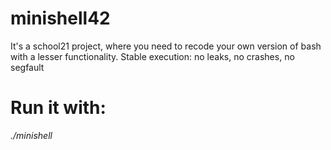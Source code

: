 # minishell42
It's a school21 project, where you need to recode your own version of bash with a lesser functionality. 
Stable execution: no leaks, no crashes, no segfault

# Run it with:
*./minishell*
